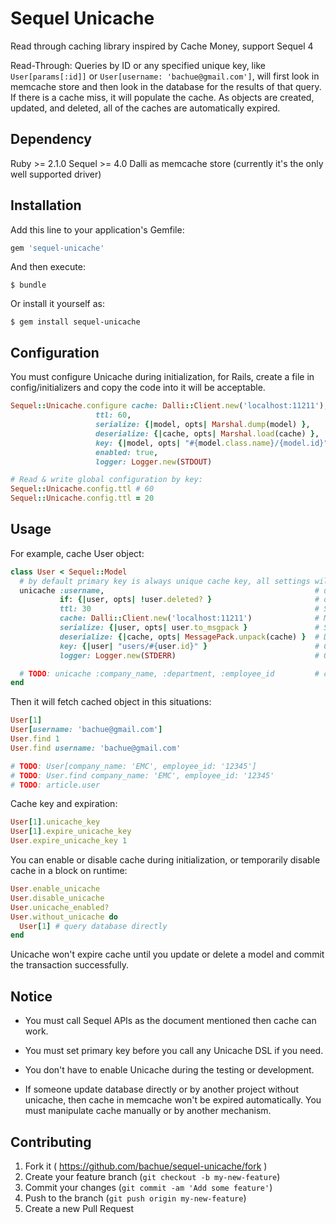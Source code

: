 # Sequel Unicache

Read through caching library inspired by Cache Money, support Sequel 4

Read-Through: Queries by ID or any specified unique key, like `User[params[:id]]` or `User[username: 'bachue@gmail.com']`, will first look in memcache store and then look in the database for the results of that query. If there is a cache miss, it will populate the cache. As objects are created, updated, and deleted, all of the caches are automatically expired.

## Dependency

Ruby >= 2.1.0
Sequel >= 4.0
Dalli as memcache store (currently it's the only well supported driver)

## Installation

Add this line to your application's Gemfile:

```ruby
gem 'sequel-unicache'
```

And then execute:

    $ bundle

Or install it yourself as:

    $ gem install sequel-unicache

## Configuration

You must configure Unicache during initialization, for Rails, create a file in config/initializers and copy the code into it will be acceptable.

```ruby
Sequel::Unicache.configure cache: Dalli::Client.new('localhost:11211'),            # Required, object to manipulate memcache, only Dalli is well supported for now
                   ttl: 60,                                                # Expiration time, by default it's 0, means won't expire
                   serialize: {|model, opts| Marshal.dump(model) },        # Serialization method, by default it's Marshal (fast, Ruby native-supported, non-portable)
                   deserialize: {|cache, opts| Marshal.load(cache) },      # Deserialization method
                   key: {|model, opts| "#{model.class.name}/{model.id}" }, # Cache key generation method
                   enabled: true,                                          # Enabled on all Sequel::Model subclasses by default
                   logger: Logger.new(STDOUT)                              # Logger, needed when debug

# Read & write global configuration by key:
Sequel::Unicache.config.ttl # 60
Sequel::Unicache.config.ttl = 20
```

## Usage

For example, cache User object:

```ruby
class User < Sequel::Model
  # by default primary key is always unique cache key, all settings will just follow global configuration
  unicache :username,                                               # username will also be an unique key (username should has unique index in database)
           if: {|user, opts| !user.deleted? }                       # don't cache it if model is deleted
           ttl: 30                                                  # Specify the cache expiration time (unit: second), will overwrite the default configuration
           cache: Dalli::Client.new('localhost:11211')              # Memcache store, will overwrite the default configuration
           serialize: {|user, opts| user.to_msgpack }               # Serialization method, will overwrite the global configuration
           deserialize: {|cache, opts| MessagePack.unpack(cache) }  # Deserialization method, will overwrite the global configuration
           key: {|user| "users/#{user.id}" }                        # Cache key generation method, will overwrite the global configuration
           logger: Logger.new(STDERR)                               # Object for log, will overwrite the global configuration

  # TODO: unicache :company_name, :department, :employee_id         # company_name, department, employee_id have combined unique index
end
```

Then it will fetch cached object in this situations:

```ruby
User[1]
User[username: 'bachue@gmail.com']
User.find 1
User.find username: 'bachue@gmail.com'

# TODO: User[company_name: 'EMC', employee_id: '12345']
# TODO: User.find company_name: 'EMC', employee_id: '12345'
# TODO: article.user
```

Cache key and expiration:

```ruby
User[1].unicache_key
User[1].expire_unicache_key
User.expire_unicache_key 1
```

You can enable or disable cache during initialization, or temporarily disable cache in a block on runtime:

```ruby
User.enable_unicache
User.disable_unicache
User.unicache_enabled?
User.without_unicache do
  User[1] # query database directly
end
```

Unicache won't expire cache until you update or delete a model and commit the transaction successfully.

## Notice

* You must call Sequel APIs as the document mentioned then cache can work.

* You must set primary key before you call any Unicache DSL if you need.

* You don't have to enable Unicache during the testing or development.

* If someone update database directly or by another project without unicache, then cache in memcache won't be expired automatically.
  You must manipulate cache manually or by another mechanism.

## Contributing

1. Fork it ( https://github.com/bachue/sequel-unicache/fork )
2. Create your feature branch (`git checkout -b my-new-feature`)
3. Commit your changes (`git commit -am 'Add some feature'`)
4. Push to the branch (`git push origin my-new-feature`)
5. Create a new Pull Request
